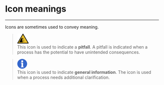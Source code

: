 # Icon meanings
---

Icons are sometimes used to convey meaning.
> ![](/unstable_cliff.png) \
> This icon is used to indicate a **pitfall**. A pitfall is indicated
        when a process has the potential to have unintended consequences.

> ![](/info.png) \
> This icon is used to indicate **general information**. The icon is used
        when a process needs additional clarification.
